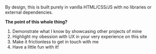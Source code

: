 By design, this is built purely in vanilla HTML/CSS/JS with no libraries or external dependencies. 


__The point of this whole thing?__
1) Demonstrate what I know by showcasing other projects of mine
2) Highlight my obession with UX in your very experience on this site
3) Make it frictionless to get in touch with me
4) Have a little fun with it! 

